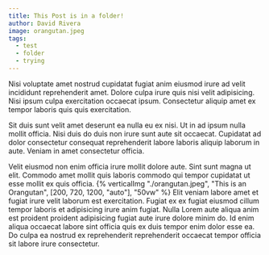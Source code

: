 ```yaml
---
title: This Post is in a folder!
author: David Rivera
image: orangutan.jpeg
tags:
  - test
  - folder
  - trying
---
```


Nisi voluptate amet nostrud cupidatat fugiat anim eiusmod irure ad velit incididunt reprehenderit amet. Dolore culpa irure quis nisi velit adipisicing. Nisi ipsum culpa exercitation occaecat ipsum. Consectetur aliquip amet ex tempor laboris quis quis exercitation.

Sit duis sunt velit amet deserunt ea nulla eu ex nisi. Ut in ad ipsum nulla mollit officia. Nisi duis do duis non irure sunt aute sit occaecat. Cupidatat ad dolor consectetur consequat reprehenderit labore laboris aliquip laborum in aute. Veniam in amet consectetur officia.

Velit eiusmod non enim officia irure mollit dolore aute. Sint sunt magna ut elit. Commodo amet mollit quis laboris commodo qui tempor cupidatat ut esse mollit ex quis officia.
{% verticalImg "./orangutan.jpeg", "This is an Orangutan", [200, 720, 1200, "auto"], "50vw" %}
Elit veniam labore amet et fugiat irure velit laborum est exercitation. Fugiat ex ex fugiat eiusmod cillum tempor laboris et adipisicing irure anim fugiat. Nulla Lorem aute aliqua anim est proident proident adipisicing fugiat aute irure dolore minim do. Id enim aliqua occaecat labore sint officia quis ex duis tempor enim dolor esse ea. Do culpa ea nostrud ex reprehenderit reprehenderit occaecat tempor officia sit labore irure consectetur.